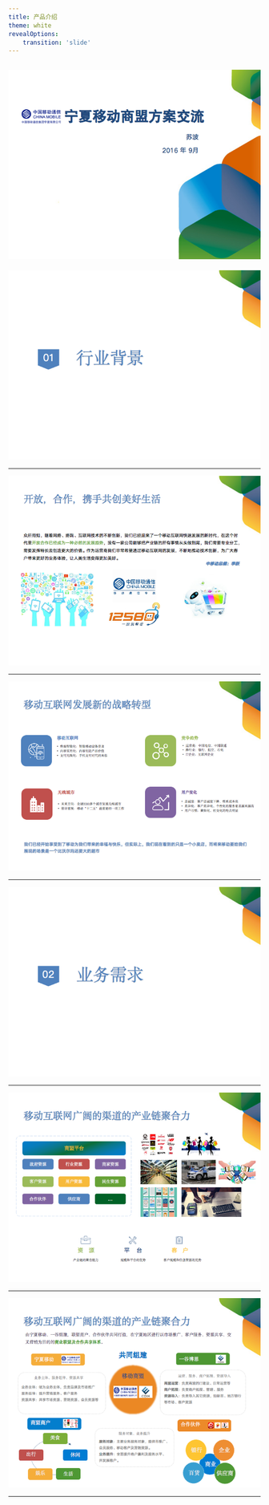 ```yaml
---
title: 产品介绍 
theme: white
revealOptions:
    transition: 'slide'
---
```


![](../../assets/images/ydsm/ydsm-1.png)
---

![](../../assets/images/ydsm/ydsm-2.png)

---

![](../../assets/images/ydsm/ydsm-3.png)

---

![](../../assets/images/ydsm/ydsm-4.png)

---

![](../../assets/images/ydsm/ydsm-5.png)

---

![](../../assets/images/ydsm/ydsm-6.png)

---

![](../../assets/images/ydsm/ydsm-7.png)

---
